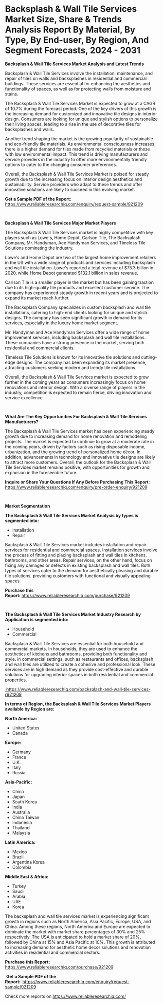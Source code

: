<p><h1>Backsplash & Wall Tile Services Market Size, Share & Trends Analysis Report By Material, By Type, By End-user, By Region, And Segment Forecasts, 2024 - 2031</h1></p><p><strong>Backsplash & Wall Tile Services Market Analysis and Latest Trends</strong></p>
<p><p>Backsplash & Wall Tile Services involve the installation, maintenance, and repair of tiles on walls and backsplashes in residential and commercial buildings. These services are essential for enhancing the aesthetics and functionality of spaces, as well as for protecting walls from moisture and stains.</p><p>The Backsplash & Wall Tile Services Market is expected to grow at a CAGR of 10.7% during the forecast period. One of the key drivers of this growth is the increasing demand for customized and innovative tile designs in interior design. Consumers are looking for unique and stylish options to personalize their living spaces, leading to a rise in the use of decorative tiles for backsplashes and walls.</p><p>Another trend shaping the market is the growing popularity of sustainable and eco-friendly tile materials. As environmental consciousness increases, there is a higher demand for tiles made from recycled materials or those with low environmental impact. This trend is driving manufacturers and service providers in the industry to offer more environmentally friendly options to cater to the changing consumer preferences.</p><p>Overall, the Backsplash & Wall Tile Services Market is poised for steady growth due to the increasing focus on interior design aesthetics and sustainability. Service providers who adapt to these trends and offer innovative solutions are likely to succeed in this evolving market.</p></p>
<p><strong>Get a Sample PDF of the Report:&nbsp;</strong> <a href="https://www.reliableresearchiq.com/enquiry/request-sample/921209">https://www.reliableresearchiq.com/enquiry/request-sample/921209</a></p>
<p>&nbsp;</p>
<p><strong>Backsplash & Wall Tile Services Major Market Players</strong></p>
<p><p>The Backsplash & Wall Tile Services market is highly competitive with key players such as Lowe's, Home Depot, Carlson Tile, The Backsplash Company, Mr. Handyman, Ace Handyman Services, and Timeless Tile Solutions dominating the industry. </p><p>Lowe's and Home Depot are two of the largest home improvement retailers in the US with a wide range of products and services including backsplash and wall tile installation. Lowe's reported a total revenue of $73.3 billion in 2020, while Home Depot generated $132.1 billion in sales revenue.</p><p>Carlson Tile is a smaller player in the market but has been gaining traction due to its high-quality tile products and excellent customer service. The company has experienced steady growth in recent years and is projected to expand its market reach further.</p><p>The Backsplash Company specializes in custom backsplash and wall tile installations, catering to high-end clients looking for unique and stylish designs. The company has seen significant growth in demand for its services, especially in the luxury home market segment.</p><p>Mr. Handyman and Ace Handyman Services offer a wide range of home improvement services, including backsplash and wall tile installations. These companies have a strong presence in the market, serving both residential and commercial clients.</p><p>Timeless Tile Solutions is known for its innovative tile solutions and cutting-edge designs. The company has been expanding its market presence, attracting customers seeking modern and trendy tile installations.</p><p>Overall, the Backsplash & Wall Tile Services market is expected to grow further in the coming years as consumers increasingly focus on home renovations and interior design. With a diverse range of players in the industry, competition is expected to remain fierce, driving innovation and service excellence.</p></p>
<p>&nbsp;</p>
<p><strong>What Are The Key Opportunities For Backsplash & Wall Tile Services Manufacturers?</strong></p>
<p><p>The Backsplash & Wall Tile Services market has been experiencing steady growth due to increasing demand for home renovation and remodeling projects. The market is expected to continue to grow at a moderate rate in the coming years, driven by factors such as rising disposable income, urbanization, and the growing trend of personalized home décor. In addition, advancements in technology and innovative tile designs are likely to attract more customers. Overall, the outlook for the Backsplash & Wall Tile Services market remains positive, with opportunities for growth and expansion in the foreseeable future.</p></p>
<p><strong>Inquire or Share Your Questions If Any Before Purchasing This Report:</strong> <a href="https://www.reliableresearchiq.com/enquiry/pre-order-enquiry/921209">https://www.reliableresearchiq.com/enquiry/pre-order-enquiry/921209</a></p>
<p>&nbsp;</p>
<p><strong>Market Segmentation</strong></p>
<p><strong>The Backsplash & Wall Tile Services Market Analysis by types is segmented into:</strong></p>
<p><ul><li>Installation</li><li>Repair</li></ul></p>
<p><p>Backsplash & Wall Tile Services market includes installation and repair services for residential and commercial spaces. Installation services involve the process of fitting and placing backsplash and wall tiles in kitchens, bathrooms, and other areas. Repair services, on the other hand, focus on fixing any damages or defects in existing backsplash and wall tiles. Both types of services cater to the demand for aesthetically pleasing and durable tile solutions, providing customers with functional and visually appealing spaces.</p></p>
<p><strong>Purchase this Report:&nbsp;</strong><a href="https://www.reliableresearchiq.com/purchase/921209">https://www.reliableresearchiq.com/purchase/921209</a></p>
<p>&nbsp;</p>
<p><strong>The Backsplash & Wall Tile Services Market Industry Research by Application is segmented into:</strong></p>
<p><ul><li>Household</li><li>Commercial</li></ul></p>
<p><p>Backsplash & Wall Tile Services are essential for both household and commercial markets. In households, they are used to enhance the aesthetics of kitchens and bathrooms, providing both functionality and style. In commercial settings, such as restaurants and offices, backsplash and wall tiles are utilized to create a cohesive and professional look. These services are in high demand as they provide cost-effective and durable solutions for upgrading interior spaces in both residential and commercial properties.</p></p>
<p><a href="https://www.reliableresearchiq.com/backsplash-and-wall-tile-services-r921209">&nbsp;https://www.reliableresearchiq.com/backsplash-and-wall-tile-services-r921209</a></p>
<p><strong>In terms of Region, the Backsplash & Wall Tile Services Market Players available by Region are:</strong></p>
<p>
    <p> <strong> North America: </strong>
        <ul>
            <li>United States</li>
            <li>Canada</li>
        </ul>
        </p> 
    <p> <strong> Europe: </strong>
        <ul>
            <li>Germany</li>
            <li>France</li>
            <li>U.K.</li>
            <li>Italy</li>
            <li>Russia</li>
        </ul>
        </p> 
    <p> <strong> Asia-Pacific: </strong>
        <ul>
            <li>China</li>
            <li>Japan</li>
            <li>South Korea</li>
            <li>India</li>
            <li>Australia</li>
            <li>China Taiwan</li>
            <li>Indonesia</li>
            <li>Thailand</li>
            <li>Malaysia</li>
        </ul>
        </p> 
    <p> <strong> Latin America: </strong>
        <ul>
            <li>Mexico</li>
            <li>Brazil</li>
            <li>Argentina Korea</li>
            <li>Colombia</li>
        </ul>
        </p> 
    <p> <strong> Middle East & Africa: </strong>
        <ul>
            <li>Turkey</li>
            <li>Saudi</li>
            <li>Arabia</li>
            <li>UAE</li>
            <li>Korea</li>
        </ul>
    </p>
    </p>
<p><p>The backsplash and wall tile services market is experiencing significant growth in regions such as North America, Asia Pacific, Europe, USA, and China. Among these regions, North America and Europe are expected to dominate the market with market share percentages of 30% and 25% respectively. The USA is anticipated to hold a market share of 20%, followed by China at 15% and Asia Pacific at 10%. This growth is attributed to increasing demand for aesthetic home decor solutions and renovation activities in residential and commercial sectors.</p></p>
<p><strong>Purchase this Report: </strong><a href="https://www.reliableresearchiq.com/purchase/921209">https://www.reliableresearchiq.com/purchase/921209</a></p>
<p>&nbsp;<strong>Get a Sample PDF of the Report:&nbsp;&nbsp;</strong><a href="https://www.reliableresearchiq.com/enquiry/request-sample/921209">https://www.reliableresearchiq.com/enquiry/request-sample/921209</a></p>
<p><strong></strong></p>
<p>Check more reports on <a href="https://www.reliableresearchiq.com/">https://www.reliableresearchiq.com/</a></p>